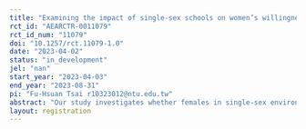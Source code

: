 ```yaml
---
title: "Examining the impact of single-sex schools on women’s willingness to lead"
rct_id: "AEARCTR-0011079"
rct_id_num: "11079"
doi: "10.1257/rct.11079-1.0"
date: "2023-04-02"
status: "in_development"
jel: "nan"
start_year: "2023-04-03"
end_year: "2023-08-31"
pi: "Fu-Hsuan Tsai r10323012@ntu.edu.tw"
abstract: "Our study investigates whether females in single-sex environments are more inclined to take on leadership roles in group activities. To achieve this, we conduct a laboratory experiment that recruited high school students from single-sex and mixed-sex schools and randomly assigning them to either single-sex or mixed-sex groups. We measure their willingness to lead and self-confidence while controlling for risk preference. Through this experiment, we aim to examine the interaction term between single-sex schools and single-sex groups."
layout: registration
---
```


